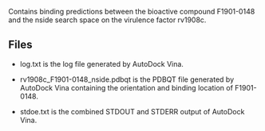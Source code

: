Contains binding predictions between the bioactive compound F1901-0148 and the nside search space on the virulence factor rv1908c.

## Files

- log.txt is the log file generated by AutoDock Vina.

- rv1908c_F1901-0148_nside.pdbqt is the PDBQT file generated by AutoDock Vina containing the orientation and binding location of F1901-0148.

- stdoe.txt is the combined STDOUT and STDERR output of AutoDock Vina.


